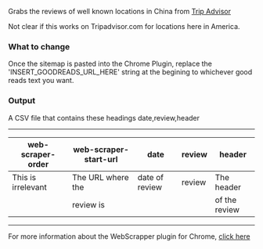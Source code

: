 Grabs the reviews of well known locations in China from [Trip Advisor](https://www.tripadvisor.cn)

Not clear if this works on Tripadvisor.com for locations here in America.

### What to change
Once the sitemap is pasted into the Chrome Plugin, replace the 'INSERT_GOODREADS_URL_HERE' string at the begining to whichever good reads text you want. 

### Output
 
A CSV file that contains these headings date,review,header

---------------------------------------------------------------------------------------------
| web-scraper-order | web-scraper-start-url | date           | review      | header         |
|-------------------|-----------------------|----------------|-------------|----------------|
|This is irrelevant |  The URL where the    | date of review |review       |The header      |
|                   |     review is         |                |             | of the review  |
---------------------------------------------------------------------------------------------

For more information about the WebScrapper plugin for Chrome, [click here](https://github.com/DigiLabUGA/Chrome-WebScraper-Dump)
